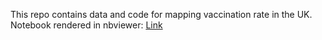 This repo contains data and code for mapping vaccination rate in the UK.
Notebook rendered in nbviewer: [Link](https://nbviewer.jupyter.org/github/Ziqi-Li/UK-vac-map/blob/main/Bokeh%20Mapping%20UK%20Vaccination%20Rate.ipynb)
